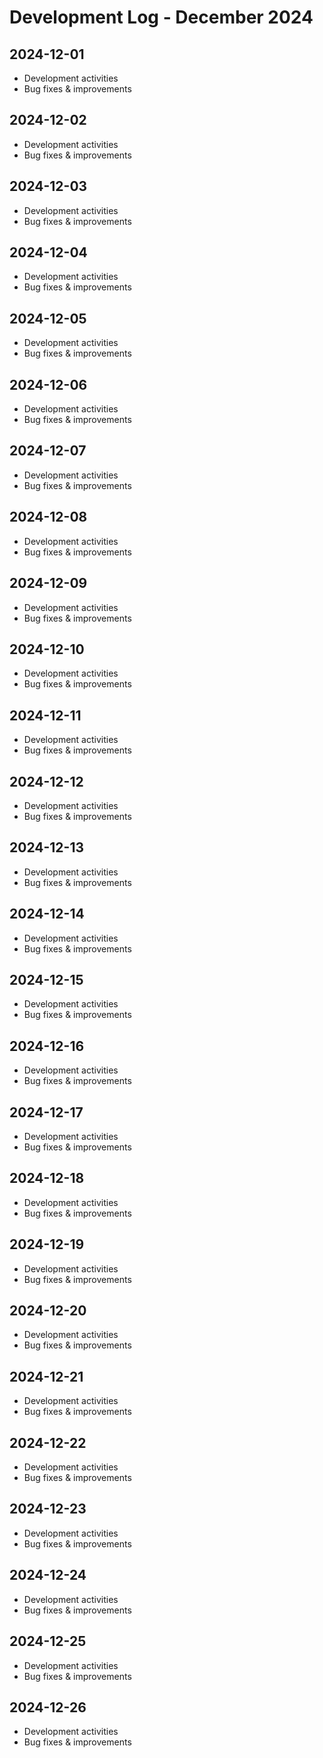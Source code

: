 # Development Log - December 2024

## 2024-12-01
- Development activities
- Bug fixes & improvements

## 2024-12-02
- Development activities
- Bug fixes & improvements

## 2024-12-03
- Development activities
- Bug fixes & improvements

## 2024-12-04
- Development activities
- Bug fixes & improvements

## 2024-12-05
- Development activities
- Bug fixes & improvements

## 2024-12-06
- Development activities
- Bug fixes & improvements

## 2024-12-07
- Development activities
- Bug fixes & improvements

## 2024-12-08
- Development activities
- Bug fixes & improvements

## 2024-12-09
- Development activities
- Bug fixes & improvements

## 2024-12-10
- Development activities
- Bug fixes & improvements

## 2024-12-11
- Development activities
- Bug fixes & improvements

## 2024-12-12
- Development activities
- Bug fixes & improvements

## 2024-12-13
- Development activities
- Bug fixes & improvements

## 2024-12-14
- Development activities
- Bug fixes & improvements

## 2024-12-15
- Development activities
- Bug fixes & improvements

## 2024-12-16
- Development activities
- Bug fixes & improvements

## 2024-12-17
- Development activities
- Bug fixes & improvements

## 2024-12-18
- Development activities
- Bug fixes & improvements

## 2024-12-19
- Development activities
- Bug fixes & improvements

## 2024-12-20
- Development activities
- Bug fixes & improvements

## 2024-12-21
- Development activities
- Bug fixes & improvements

## 2024-12-22
- Development activities
- Bug fixes & improvements

## 2024-12-23
- Development activities
- Bug fixes & improvements

## 2024-12-24
- Development activities
- Bug fixes & improvements

## 2024-12-25
- Development activities
- Bug fixes & improvements

## 2024-12-26
- Development activities
- Bug fixes & improvements
